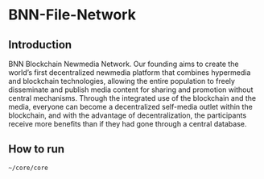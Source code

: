 # BNN-File-Network
## Introduction
BNN Blockchain Newmedia Network. Our founding aims to create the world’s first decentralized newmedia platform that combines hypermedia and blockchain technologies, allowing the entire population to freely disseminate and publish media content for sharing and promotion without central mechanisms. Through the integrated use of the blockchain and the media, everyone can become a decentralized self-media outlet within the blockchain, and with the advantage of decentralization, the participants receive more benefits than if they had gone through a central database.

## How to run
``` bash
~/core/core
``` 
